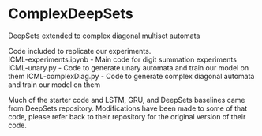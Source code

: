 # ComplexDeepSets
DeepSets extended to complex diagonal multiset automata

Code included to replicate our experiments.  
ICML-experiments.ipynb - Main code for digit summation experiments
ICML-unary.py - Code to generate unary automata and train our model on them
ICML-complexDiag.py - Code to generate complex diagonal automata and train our model on them

Much of the starter code and LSTM, GRU, and DeepSets baselines came from DeepSets repository.  Modifications have been made to some of that code, please refer back to their repository for the original version of their code.
